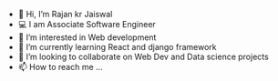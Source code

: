 - 👋 Hi, I’m Rajan kr Jaiswal
- 💻 I am Associate Software Engineer 
- 👀 I’m interested in Web development 
- 🌱 I’m currently learning React and django framework
- 💞️ I’m looking to collaborate on Web Dev and Data science projects
- 📫 How to reach me ...
  

<!---
Rjcogo/Rjcogo is a ✨ special ✨ repository because its `README.md` (this file) appears on your GitHub profile.
You can click the Preview link to take a look at your changes.
--->
